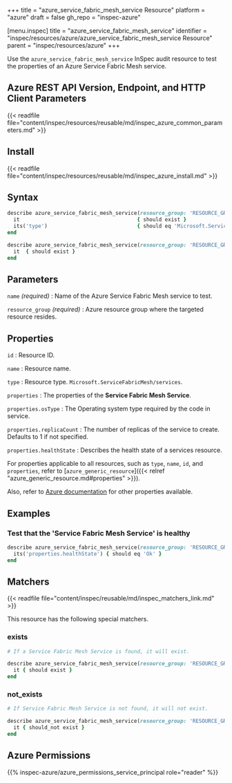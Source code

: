 +++
title = "azure_service_fabric_mesh_service Resource"
platform = "azure"
draft = false
gh_repo = "inspec-azure"

[menu.inspec]
title = "azure_service_fabric_mesh_service"
identifier = "inspec/resources/azure/azure_service_fabric_mesh_service Resource"
parent = "inspec/resources/azure"
+++

Use the `azure_service_fabric_mesh_service` InSpec audit resource to test the properties of an Azure Service Fabric Mesh service.

## Azure REST API Version, Endpoint, and HTTP Client Parameters

{{< readfile file="content/inspec/resources/reusable/md/inspec_azure_common_parameters.md" >}}

## Install

{{< readfile file="content/inspec/resources/reusable/md/inspec_azure_install.md" >}}

## Syntax

```ruby
describe azure_service_fabric_mesh_service(resource_group: 'RESOURCE_GROUP', name: 'SERVICE_FABRIC_MESH_SERVICE_NAME') do
  it                                      { should exist }
  its('type')                             { should eq 'Microsoft.ServiceFabricMesh/applications' }
end
```

```ruby
describe azure_service_fabric_mesh_service(resource_group: 'RESOURCE_GROUP', name: 'SERVICE_FABRIC_MESH_SERVICE_NAME') do
  it  { should exist }
end
```

## Parameters

`name` _(required)_
: Name of the Azure Service Fabric Mesh service to test.

`resource_group` _(required)_
: Azure resource group where the targeted resource resides.

## Properties

`id`
: Resource ID.

`name`
: Resource name.

`type`
: Resource type. `Microsoft.ServiceFabricMesh/services`.

`properties`
: The properties of the **Service Fabric Mesh Service**.

`properties.osType`
: The Operating system type required by the code in service.

`properties.replicaCount`
: The number of replicas of the service to create. Defaults to 1 if not specified.

`properties.healthState`
: Describes the health state of a services resource.

For properties applicable to all resources, such as `type`, `name`, `id`, and `properties`, refer to [`azure_generic_resource`]({{< relref "azure_generic_resource.md#properties" >}}).

Also, refer to [Azure documentation](https://docs.microsoft.com/en-us/rest/api/servicefabric/sfmeshrp-api-service_get) for other properties available.

## Examples

### Test that the 'Service Fabric Mesh Service' is healthy

```ruby
describe azure_service_fabric_mesh_service(resource_group: 'RESOURCE_GROUP', name: 'SERVICE_FABRIC_MESH_SERVICE_NAME') do
  its('properties.healthState') { should eq 'Ok' }
end
```

## Matchers

{{< readfile file="content/inspec/reusable/md/inspec_matchers_link.md" >}}

This resource has the following special matchers.

### exists

```ruby
# If a Service Fabric Mesh Service is found, it will exist.

describe azure_service_fabric_mesh_service(resource_group: 'RESOURCE_GROUP', name: 'SERVICE_FABRIC_MESH_SERVICE_NAME') do
  it { should exist }
end
```

### not_exists

```ruby
# If Service Fabric Mesh Service is not found, it will not exist.

describe azure_service_fabric_mesh_service(resource_group: 'RESOURCE_GROUP', name: 'SERVICE_FABRIC_MESH_SERVICE_NAME') do
  it { should_not exist }
end
```

## Azure Permissions

{{% inspec-azure/azure_permissions_service_principal role="reader" %}}
